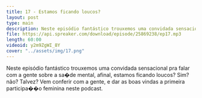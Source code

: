 ```yaml
---
title: 17 - Estamos ficando loucos?
layout: post
type: main
description: Neste episódio fantástico trouxemos uma convidada sensacional pra falar com a gente sobre a sa�de mental, afinal, estamos ficando loucos? Sim? não? Talvez? Vem conferir com a gente, e dar as boas vindas a primeira participa��o feminina neste podcast.
file: https://api.spreaker.com/download/episode/25869238/ep17.mp3
length: 60:00
videoid: y2m9ZgWI_8Y
cover: "../assets/img/17.png"
---
```


Neste episódio fantástico trouxemos uma convidada sensacional pra falar com a gente sobre a sa�de mental, afinal, estamos ficando loucos? Sim? não? Talvez? Vem conferir com a gente, e dar as boas vindas a primeira participa��o feminina neste podcast.